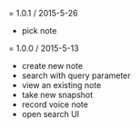 = 1.0.1 / 2015-5-26

* pick note

= 1.0.0 / 2015-5-13

* create new note
* search with query parameter
* view an existing note
* take new snapshot
* record voice note
* open search UI